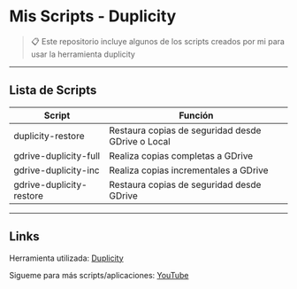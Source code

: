 # Mis Scripts - Duplicity

> 📋 Este repositorio incluye algunos de los scripts creados por mi para usar la herramienta duplicity

---

## Lista de Scripts

| Script | Función |
| ------ | ------- |
| duplicity-restore | Restaura copias de seguridad desde GDrive o Local |
| gdrive-duplicity-full | Realiza copias completas a GDrive |
| gdrive-duplicity-inc | Realiza copias incrementales a GDrive |
| gdrive-duplicity-restore | Restaura copias de seguridad desde GDrive |

---

## Links

Herramienta utilizada: [Duplicity](https://duplicity.gitlab.io/)

Sigueme para más scripts/aplicaciones: [YouTube](https://youtube.com/CristianPvP)
